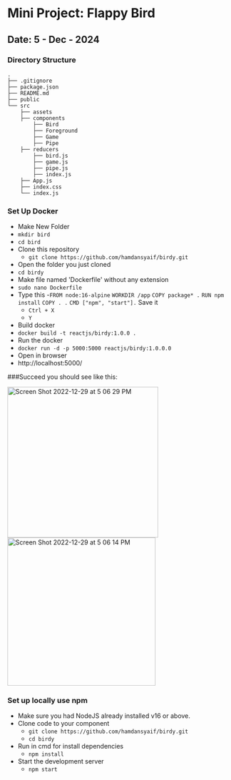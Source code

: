 # Mini Project: Flappy Bird

## Date: 5 - Dec - 2024

### Directory Structure
```
.
├── .gitignore
├── package.json
├── README.md
├── public
└── src
    ├── assets
    ├── components
        ├── Bird
        ├── Foreground
        ├── Game
        ├── Pipe
    ├── reducers
        ├── bird.js
        ├── game.js
        ├── pipe.js
        ├── index.js
    ├── App.js
    ├── index.css
    └── index.js
``` 

### Set Up Docker
- Make New Folder
 - `mkdir bird`
 - `cd bird`
- Clone this repository
  - `git clone https://github.com/hamdansyaif/birdy.git`
- Open the folder you just cloned
 - `cd birdy`
- Make file named 'Dockerfile' without any extension
 - `sudo nano Dockerfile`
- Type this
  -`FROM node:16-alpine`
    `WORKDIR /app`
    `COPY package* .`
    `RUN npm install`
    `COPY . .`
    `CMD ["npm", "start"].`
  Save it
  - `Ctrl + X`
  - `Y`
- Build docker
 - `docker build -t reactjs/birdy:1.0.0 .`
- Run the docker
 - `docker run -d -p 5000:5000 reactjs/birdy:1.0.0.0`
- Open in browser
 - http://localhost:5000/

###Succeed you should see like this:
<div>
<img width="338" alt="Screen Shot 2022-12-29 at 5 06 29 PM" src="https://user-images.githubusercontent.com/36496209/210019678-611e9c55-03b8-4cc5-b038-2c14d08c43d4.png">
<img width="332" alt="Screen Shot 2022-12-29 at 5 06 14 PM" src="https://user-images.githubusercontent.com/36496209/210019653-93e75410-0723-43d9-91d4-c54ce82bd2fa.png">
</div>

### Set up locally use npm
- Make sure you had NodeJS already installed v16 or above.
- Clone code to your component
  - `git clone https://github.com/hamdansyaif/birdy.git`
  - `cd birdy`
- Run in cmd for install dependencies
  - `npm install`
- Start the development server
  - `npm start`
